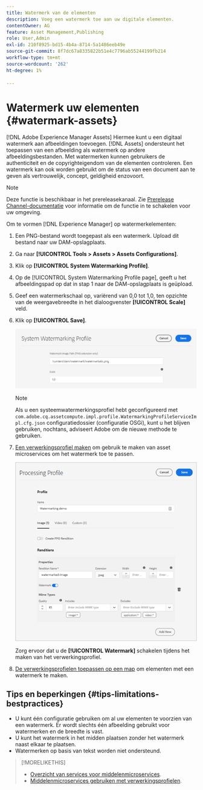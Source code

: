 ```yaml
---
title: Watermerk van de elementen
description: Voeg een watermerk toe aan uw digitale elementen.
contentOwner: AG
feature: Asset Management,Publishing
role: User,Admin
exl-id: 210f8925-bd15-4b4a-8714-5a1486eeb49e
source-git-commit: 8f7dc67a8335822b51e4c7796ab55244199fb214
workflow-type: tm+mt
source-wordcount: '262'
ht-degree: 1%

---
```


# Watermerk uw elementen {#watermark-assets}

[!DNL Adobe Experience Manager Assets] Hiermee kunt u een digitaal watermerk aan afbeeldingen toevoegen. [!DNL Assets] ondersteunt het toepassen van een afbeelding als watermerk op andere afbeeldingsbestanden. Met watermerken kunnen gebruikers de authenticiteit en de copyrighteigendom van de elementen controleren. Een watermerk kan ook worden gebruikt om de status van een document aan te geven als vertrouwelijk, concept, geldigheid enzovoort.

>[!NOTE]
>
>Deze functie is beschikbaar in het prereleasekanaal. Zie [Prerelease Channel-documentatie](https://experienceleague.adobe.com/docs/experience-manager-cloud-service/content/release-notes/prerelease.html?lang=en#enable-prerelease) voor informatie om de functie in te schakelen voor uw omgeving.

Om te vormen [!DNL Experience Manager] op watermerkelementen:

1. Een PNG-bestand wordt toegepast als een watermerk. Upload dit bestand naar uw DAM-opslagplaats.

1. Ga naar **[!UICONTROL Tools > Assets > Assets Configurations]**.

1. Klik op **[!UICONTROL System Watermarking Profile]**.

1. Op de [!UICONTROL System Watermarking Profile page], geeft u het afbeeldingspad op dat in stap 1 naar de DAM-opslagplaats is geüpload.

1. Geef een watermerkschaal op, variërend van 0,0 tot 1,0, ten opzichte van de weergavebreedte in het dialoogvenster **[!UICONTROL Scale]** veld.

1. Klik op **[!UICONTROL Save]**.

   ![Detector van duplicatie van middelen](assets/system-watermarking-profile.png)

   >[!NOTE]
   >
   >Als u een systeemwatermerkingsprofiel hebt geconfigureerd met `com.adobe.cq.assetcompute.impl.profile.WatermarkingProfileServiceImpl.cfg.json` configuratiedossier (configuratie OSGi), kunt u het blijven gebruiken, nochtans, adviseert Adobe om de nieuwe methode te gebruiken.


1. [Een verwerkingsprofiel maken](/help/assets/asset-microservices-configure-and-use.md#create-custom-profile) om gebruik te maken van asset microservices om het watermerk toe te passen.

   ![Middelverwerkingsprofiel om watermerk te maken](assets/watermark-processing-profile.png)

   Zorg ervoor dat u de **[!UICONTROL Watermark]** schakelen tijdens het maken van het verwerkingsprofiel.

1. [De verwerkingsprofielen toepassen op een map](/help/assets/asset-microservices-configure-and-use.md#use-profiles) om elementen met een watermerk te maken.

## Tips en beperkingen {#tips-limitations-bestpractices}

* U kunt één configuratie gebruiken om al uw elementen te voorzien van een watermerk. Er wordt slechts één afbeelding gebruikt voor watermerken en de breedte is vast.
* U kunt het watermerk in het midden plaatsen zonder het watermerk naast elkaar te plaatsen.
* Watermerken op basis van tekst worden niet ondersteund.

>[!MORELIKETHIS]
>
>* [Overzicht van services voor middelenmicroservices](/help/assets/asset-microservices-overview.md).
>* [Middelenmicroservices gebruiken met verwerkingsprofielen](/help/assets/asset-microservices-configure-and-use.md).

